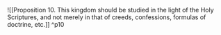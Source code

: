 ![[Proposition 10. This kingdom should be studied in the light of the Holy Scriptures, and not merely in that of creeds, confessions, formulas of doctrine, etc.]] 
 ^p10